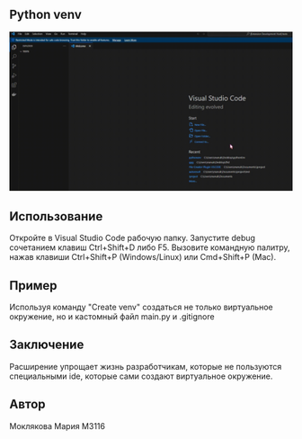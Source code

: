 ## Python venv
![Image alt](referens.gif)
## Использование
Откройте в Visual Studio Code рабочую папку.
Запустите debug сочетанием клавиш Ctrl+Shift+D либо F5.
Вызовите командную палитру, нажав клавиши Ctrl+Shift+P (Windows/Linux) или Cmd+Shift+P (Mac).

## Пример
Используя команду "Create venv" создаться не только виртуальное окружение, но и кастомный файл main.py и .gitignore

## Заключение
Расширение упрощает жизнь разработчикам, которые не пользуются специальными ide, которые сами создают виртуальное окружение.

## Автор 
Моклякова Мария M3116

